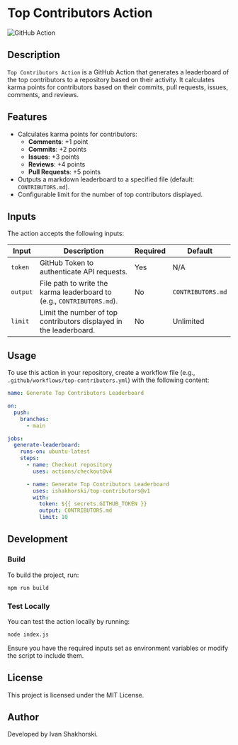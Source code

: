 ﻿# Top Contributors Action

![GitHub Action](https://img.shields.io/badge/GitHub-Action-blue?logo=github)

## Description

`Top Contributors Action` is a GitHub Action that generates a leaderboard of the top contributors to a repository based on their activity. It calculates karma points for contributors based on their commits, pull requests, issues, comments, and reviews.

## Features

- Calculates karma points for contributors:
    - **Comments**: +1 point
    - **Commits**: +2 points
    - **Issues**: +3 points
    - **Reviews**: +4 points
    - **Pull Requests**: +5 points
- Outputs a markdown leaderboard to a specified file (default: `CONTRIBUTORS.md`).
- Configurable limit for the number of top contributors displayed.

## Inputs

The action accepts the following inputs:

| Input   | Description                                                                 | Required | Default     |
|---------|-----------------------------------------------------------------------------|----------|-------------|
| `token` | GitHub Token to authenticate API requests.                                  | Yes      | N/A         |
| `output`| File path to write the karma leaderboard to (e.g., `CONTRIBUTORS.md`).      | No       | `CONTRIBUTORS.md` |
| `limit` | Limit the number of top contributors displayed in the leaderboard.          | No       | Unlimited   |

## Usage

To use this action in your repository, create a workflow file (e.g., `.github/workflows/top-contributors.yml`) with the following content:

```yaml
name: Generate Top Contributors Leaderboard

on:
  push:
    branches:
      - main

jobs:
  generate-leaderboard:
    runs-on: ubuntu-latest
    steps:
      - name: Checkout repository
        uses: actions/checkout@v4

      - name: Generate Top Contributors Leaderboard
        uses: ishakhorski/top-contributors@v1
        with:
          token: ${{ secrets.GITHUB_TOKEN }}
          output: CONTRIBUTORS.md
          limit: 10
```

## Development

### Build

To build the project, run:

```sh
npm run build
```

### Test Locally

You can test the action locally by running:

```sh
node index.js
```

Ensure you have the required inputs set as environment variables or modify the script to include them.

## License

This project is licensed under the MIT License.

## Author

Developed by Ivan Shakhorski.
